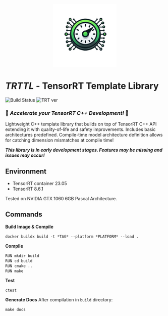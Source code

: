 <p align="center"><img src="doc/imgs/logo.png" alt="LOGO" width="200"/></p>

# ***TRTTL*** - TensorRT Template Library
![Build Status](https://img.shields.io/github/actions/workflow/status/OneAndZero24/TRTTL/ci-cd.yml) ![TRT ver](https://img.shields.io/badge/TensorRT_ver.-8.6.1-blue)
### 🚀 ***Accelerate your TensorRT C++ Development!*** 🚀

Lightweight C++ template library that builds on top of TensorRT C++ API extending it with quality-of-life and safety improvements. Includes basic architectures predefined. Compile-time model architecture definition allows for catching dimension mismatches at compile time!

***This library is in early development stages. Features may be missing and issues may occur!***

## Environment
- TensorRT container 23.05
- TensorRT 8.6.1

Tested on NVIDIA GTX 1060 6GB Pascal Architecture.

## Commands
**Build Image & Compile**
```
docker buildx build -t *TAG* --platform *PLATFORM* --load .
```

**Compile**
```
RUN mkdir build
RUN cd build
RUN cmake ..
RUN make
```

**Test**
```
ctest
```

**Generate Docs**
After compilation in `build` directory:
```
make docs
```